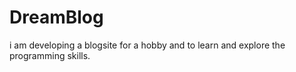 # DreamBlog

i am developing a blogsite for a hobby and to learn and explore the programming skills.
